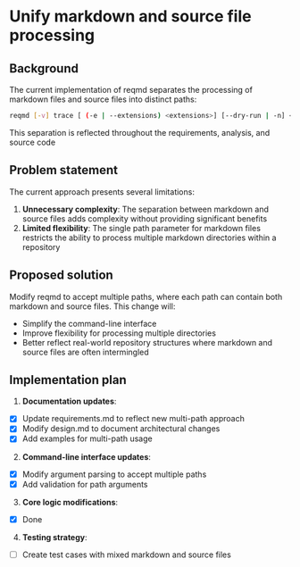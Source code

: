 # Unify markdown and source file processing

## Background

The current implementation of reqmd separates the processing of markdown files and source files into distinct paths:

```bash
reqmd [-v] trace [ (-e | --extensions) <extensions>] [--dry-run | -n] <path-to-markdowns> [<path-to-sources>...]
```

This separation is reflected throughout the requirements, analysis, and source code

## Problem statement

The current approach presents several limitations:

1. **Unnecessary complexity**: The separation between markdown and source files adds complexity without providing significant benefits
2. **Limited flexibility**: The single path parameter for markdown files restricts the ability to process multiple markdown directories within a repository

## Proposed solution

Modify reqmd to accept multiple paths, where each path can contain both markdown and source files. This change will:

- Simplify the command-line interface
- Improve flexibility for processing multiple directories
- Better reflect real-world repository structures where markdown and source files are often intermingled

## Implementation plan

1. **Documentation updates**:

 - [x] Update requirements.md to reflect new multi-path approach
 - [x] Modify design.md to document architectural changes
 - [x] Add examples for multi-path usage

2. **Command-line interface updates**:

 - [x] Modify argument parsing to accept multiple paths
 - [x] Add validation for path arguments

3. **Core logic modifications**:

 - [x] Done

4. **Testing strategy**:

 - [ ] Create test cases with mixed markdown and source files
 